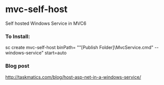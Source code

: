 # mvc-self-host
Self hosted Windows Service in MVC6

### To Install:
sc create mvc-self-host binPath= "\"[Publish Folder]\MvcService.cmd\" --windows-service" start=auto

### Blog post
http://taskmatics.com/blog/host-asp-net-in-a-windows-service/

